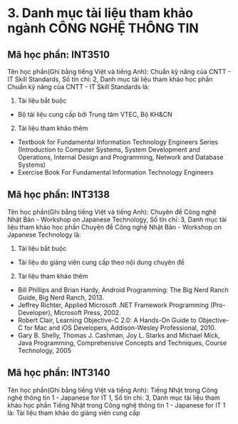 # 3. Danh mục tài liệu tham khảo ngành CÔNG NGHỆ THÔNG TIN
## Mã học phần: INT3510
Tên học phần(Ghi bằng tiếng Việt và tiếng Anh): Chuẩn kỹ năng của CNTT - IT Skill Standards, Số tín chỉ: 2, Danh mục tài liệu tham khảo học phần Chuẩn kỹ năng của CNTT - IT Skill Standards là:
1. Tài liệu bắt buộc
- Bộ tài liệu cung cấp bởi Trung tâm VTEC, Bộ KH&CN
2. Tài liệu tham khảo thêm
- Textbook for Fundamental Information Technology Engineers Series (Introduction to Computer Systems, System Development and Operations, Internal Design and Programming, Network and Database Systems)
- Exercise Book For Fundamental Information Technology Engineers
## Mã học phần: INT3138
Tên học phần(Ghi bằng tiếng Việt và tiếng Anh): Chuyên đề Công nghệ Nhật Bản - Workshop on Japanese Technology, Số tín chỉ: 3, Danh mục tài liệu tham khảo học phần Chuyên đề Công nghệ Nhật Bản - Workshop on Japanese Technology là:
1. Tài liệu bắt buộc
- Tài liệu do giảng viên cung cấp theo nội dung chuyên đề
2. Tài liệu tham khảo thêm
- Bill Phillips and Brian Hardy, Android Programming: The Big Nerd Ranch Guide, Big Nerd Ranch, 2013.
- Jeffrey Richter, Applied Microsoft .NET Framework Programming (Pro-Developer), Microsoft Press, 2002.
- Robert Clair, Learning Objective-C 2.0: A Hands-On Guide to Objective-C for Mac and iOS Developers, Addison-Wesley Professional, 2010.
- Gary B. Shelly, Thomas J. Cashman, Joy L. Starks and Michael Mick, Java Programming, Comprehensive Concepts and Techniques, Course Technology, 2005
## Mã học phần: INT3140
Tên học phần(Ghi bằng tiếng Việt và tiếng Anh): Tiếng Nhật trong Công nghệ thông tin 1 - Japanese for IT 1, Số tín chỉ: 3, Danh mục tài liệu tham khảo học phần Tiếng Nhật trong Công nghệ thông tin 1 - Japanese for IT 1 là:
Tài liệu tham khảo do giảng viên cung cấp
